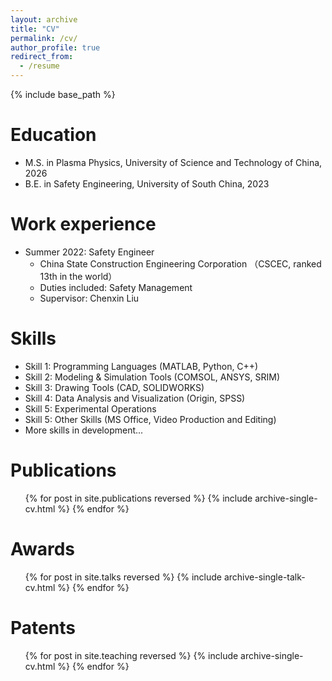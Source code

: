 ```yaml
---
layout: archive
title: "CV"
permalink: /cv/
author_profile: true
redirect_from:
  - /resume
---
```


{% include base_path %}

Education
======
* M.S. in Plasma Physics, University of Science and Technology of China, 2026
* B.E. in Safety Engineering, University of South China, 2023

Work experience
======
* Summer 2022: Safety Engineer
  * China State Construction Engineering Corporation （CSCEC, ranked 13th in the world）
  * Duties included: Safety Management
  * Supervisor: Chenxin Liu
  
Skills
======
* Skill 1: Programming Languages (MATLAB, Python, C++)
* Skill 2: Modeling & Simulation Tools (COMSOL, ANSYS, SRIM)
* Skill 3: Drawing Tools (CAD, SOLIDWORKS)
* Skill 4: Data Analysis and Visualization (Origin, SPSS)
* Skill 5: Experimental Operations
* Skill 5: Other Skills (MS Office, Video Production and Editing)
* More skills in development...

Publications
======
  <ul>{% for post in site.publications reversed %}
    {% include archive-single-cv.html %}
  {% endfor %}</ul>
  
Awards
======
  <ul>{% for post in site.talks reversed %}
    {% include archive-single-talk-cv.html  %}
  {% endfor %}</ul>
  
Patents
======
  <ul>{% for post in site.teaching reversed %}
    {% include archive-single-cv.html %}
  {% endfor %}</ul>
  
